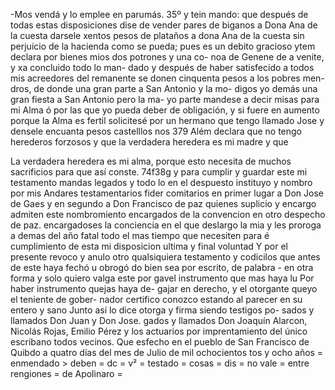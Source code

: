 -Mos vendá y lo emplee en parumás.
35º
y tein mando: que después de todas estas disposiciones
dise de vender pares de biganos a Dona Ana de la cuesta
darsele xentos pesos de plataños a dona Ana de la cuesta sin perjuicio de la hacienda como se pueda; pues es un debito gracioso
ytem declara por bienes mios dos potrones y una co-
noa de Genene de a venite, y xa concluido todo lo man- dado y después de haber satisfecido a todos mis acreedores del remanente se donen cinquenta pesos a los pobres men- dros, de donde una gran parte a San Antonio y la mo-
digos yo demás una gran fiesta a San Antonio pero la ma- yo parte mandese a decir misas para mi Alma ó por las que yo pueda deber de obligación, y si fuere en aumento porque la Alma es fertil solicitesé por un hermano que
tengo llamado Jose y densele encuanta pesos castelllos
nos 379
Além declara que no tengo herederos forzosos y que
la verdadera heredera es mi madre y que

La verdadera heredera es mi alma, porque esto necesita de muchos sacrificios para que así conste. 74f38g y para cumplir y guardar este mi testamento mandas legados y todo lo en el despuesto instituyo y nombro por mis
Andares testamentarios fider comitarios en primer lugar a Don Jose de Gaes y en segundo a Don Francisco de paz quienes suplicio y encargo admiten este nombromiento encargados de la convencion en otro despecho de paz.
encargadoses la conciencia en el que deslargo la mia y les proroga a demas del año fatal todo el mas tiempo que necesiten para é cumplimiento de esta mi disposicion ultima y final voluntad
Y por el presente revoco y anulo otro qualsiquiera testamento y codicilos que antes de este haya fechó u obrogó do bien sea por escrito, de palabra - en otra forma y solo quiero valga este por gavel instrumento que mas haya lu
Por haber instrumento quejas haya de-
gajar en derecho, y el otorgante queyo el teniente de gober-
nador certifico conozco estando al parecer en su entero y
sano Junto así lo dice otorga y firma siendo testigos po-
sados y llamados Don Juan y Don Jose.
gados y llamados Don Joaquín Alarcon, Nicolás Rojas, Emilio Pérez y los actuarios por imprentamiento del único escribano todos vecinos. Que esfecho en el pueblo de San Francisco de Quibdo a quatro días del mes de Julio de mil ochocientos
tos y ocho años = enmendado > deben = dc = v² = testado
= cosas = dis = no vale = entre rengiones = de Apolinaro =